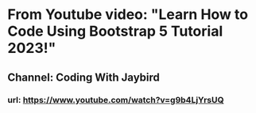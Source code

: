 # From Youtube video: "Learn How to Code Using Bootstrap 5 Tutorial 2023!" 
## Channel: Coding With Jaybird

### url: https://www.youtube.com/watch?v=g9b4LjYrsUQ